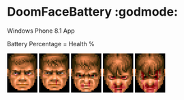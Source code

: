 # DoomFaceBattery :godmode:
Windows Phone 8.1 App

Battery Percentage = Health %

![DoomGoodFaceS](https://github.com/Danielkaas94/DoomFaceBattery/blob/master/DoomFaceBattery/Assets/ImageFace/DoomGoodFaceS.png)
![DoomMussedS](https://github.com/Danielkaas94/DoomFaceBattery/blob/master/DoomFaceBattery/Assets/ImageFace/DoomMussedS.png)
![DoomSwollenS](https://github.com/Danielkaas94/DoomFaceBattery/blob/master/DoomFaceBattery/Assets/ImageFace/DoomSwollenS.png)
![DoomDirtyS](https://github.com/Danielkaas94/DoomFaceBattery/blob/master/DoomFaceBattery/Assets/ImageFace/DoomDirtyS.png)
![DoomBloodyS](https://github.com/Danielkaas94/DoomFaceBattery/blob/master/DoomFaceBattery/Assets/ImageFace/DoomBloodyS.png)
